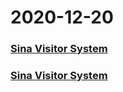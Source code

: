 
# 2020-12-20

### [Sina Visitor System](https://weibo.com/1402400261/JzhkGi4zb)

### [Sina Visitor System](https://weibo.com/1402400261/JzheQ3ZGG)